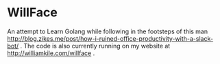 # WillFace
An attempt to Learn Golang while following in the footsteps of this man
http://blog.zikes.me/post/how-i-ruined-office-productivity-with-a-slack-bot/ .
The code is also currently running on my website at http://williamkile.com/willface .
